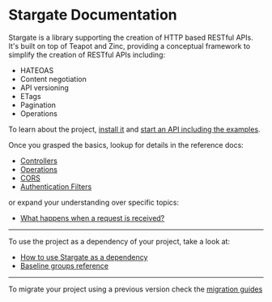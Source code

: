 # Stargate Documentation

Stargate is a library supporting the creation of HTTP based RESTful APIs. It's
built on top of Teapot and Zinc, providing a conceptual framework to simplify
the creation of RESTful APIs including:

- HATEOAS
- Content negotiation
- API versioning
- ETags
- Pagination
- Operations

To learn about the project, [install it](how-to/how-to-load-in-pharo.md) and
[start an API including the examples](how-to/how-to-startup-API.md).

Once you grasped the basics, lookup for details in the reference docs:

- [Controllers](reference/Controllers.md)
- [Operations](reference/Operations.md)
- [CORS](reference/CrossOriginResourceSharing.md)
- [Authentication Filters](AuthenticationFilters.md)

or expand your understanding over specific topics:

- [What happens when a request is received?](explanation/Architecture.md)

---

To use the project as a dependency of your project, take a look at:

- [How to use Stargate as a dependency](how-to/how-to-use-as-dependency-in-pharo.md)
- [Baseline groups reference](reference/Baseline-groups.md)

---

To migrate your project using a previous version check the [migration guides](MigrationGuide.md)
